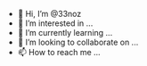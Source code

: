 - 👋 Hi, I’m @33noz
- 👀 I’m interested in ...
- 🌱 I’m currently learning ...
- 💞️ I’m looking to collaborate on ...
- 📫 How to reach me ...

<!---
33noz/33noz is a ✨ special ✨ repository because its `README.md` (this file) appears on your GitHub profile.
You can click the Preview link to take a look at your changes.
----
__#Ali🎦🔴⚪⚫🌐
